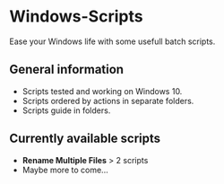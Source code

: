 # Windows-Scripts
Ease your Windows life with some usefull batch scripts.

## General information
- Scripts tested and working on Windows 10.
- Scripts ordered by actions in separate folders.
- Scripts guide in folders.

## Currently available scripts
- **Rename Multiple Files** > 2 scripts
- Maybe more to come...
